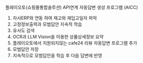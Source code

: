 플레이오토(쇼핑몰통합솔루션) API연계 자동답변 생성 프로그램 (AICC)

1. 자사ERP와 연동 하여 재고와 재입고일자 파악
2. 고정정보출력과 모범답안 지속적 학습
3. 유사도 검색
4. OCR과 LLM Vision을 이용한 상품상세정보 요약
5. 플레이오토에서 지원되지않는 cafe24 리뷰 자동답변 프로그램 추가
6. 모범답안 저장
7. 지속적으로 모범답안을 학습 후 다음 답변에 반영
